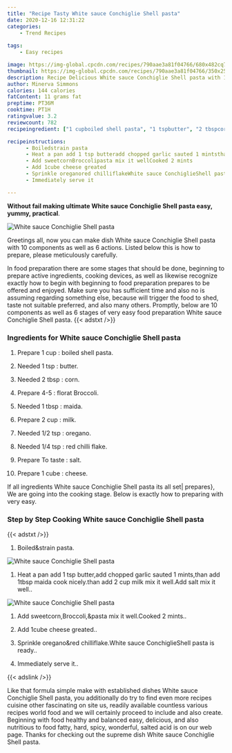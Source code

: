 ```yaml
---
title: "Recipe Tasty White sauce Conchiglie Shell pasta"
date: 2020-12-16 12:31:22
categories:
    - Trend Recipes
    
tags:
    - Easy recipes

image: https://img-global.cpcdn.com/recipes/790aae3a81f04766/680x482cq70/white-sauce-conchiglie-shell-pasta-recipe-main-photo.jpg
thumbnail: https://img-global.cpcdn.com/recipes/790aae3a81f04766/350x250cq70/white-sauce-conchiglie-shell-pasta-recipe-main-photo.jpg
description: Recipe Delicious White sauce Conchiglie Shell pasta with 10 ingredients and 6 stages of easy cooking.
author: Minerva Simmons
calories: 144 calories
fatContent: 11 grams fat
preptime: PT36M
cooktime: PT1H
ratingvalue: 3.2
reviewcount: 782
recipeingredient: ["1 cupboiled shell pasta", "1 tspbutter", "2 tbspcorn", "4-5florat Broccoli", "1 tbspmaida", "2 cupmilk", "1/2 tsporegano", "1/4 tspred chilli flake", "To tastesalt", "1 cubecheese"]

recipeinstructions: 
      - Boiledstrain pasta 
      - Heat a pan add 1 tsp butteradd chopped garlic sauted 1 mintsthan add 1tbsp maida cook nicelythan add 2 cup milk mix it wellAdd salt mix it well 
      - Add sweetcornBroccolipasta mix it wellCooked 2 mints 
      - Add 1cube cheese greated 
      - Sprinkle oreganored chilliflakeWhite sauce ConchiglieShell pasta is ready 
      - Immediately serve it

---
```




**Without fail making ultimate White sauce Conchiglie Shell pasta easy, yummy, practical**. 


![White sauce Conchiglie Shell pasta](https://img-global.cpcdn.com/recipes/790aae3a81f04766/680x482cq70/white-sauce-conchiglie-shell-pasta-recipe-main-photo.jpg "White sauce Conchiglie Shell pasta")




Greetings all, now you can make dish White sauce Conchiglie Shell pasta with 10 components as well as 6 actions. Listed below this is how to prepare, please meticulously carefully.

In food preparation there are some stages that should be done, beginning to prepare active ingredients, cooking devices, as well as likewise recognize exactly how to begin with beginning to food preparation prepares to be offered and enjoyed. Make sure you has sufficient time and also no is assuming regarding something else, because will trigger the food to shed, taste not suitable preferred, and also many others. Promptly, below are 10 components as well as 6 stages of very easy food preparation White sauce Conchiglie Shell pasta.
{{< adstxt />}}

### Ingredients for White sauce Conchiglie Shell pasta


1. Prepare 1 cup : boiled shell pasta.

1. Needed 1 tsp : butter.

1. Needed 2 tbsp : corn.

1. Prepare 4-5 : florat Broccoli.

1. Needed 1 tbsp : maida.

1. Prepare 2 cup : milk.

1. Needed 1/2 tsp : oregano.

1. Needed 1/4 tsp : red chilli flake.

1. Prepare To taste : salt.

1. Prepare 1 cube : cheese.



If all ingredients White sauce Conchiglie Shell pasta its all set| prepares}, We are going into the cooking stage. Below is exactly how to preparing with very easy.

### Step by Step Cooking White sauce Conchiglie Shell pasta

{{< adstxt />}}


1. Boiled&amp;strain pasta.



![White sauce Conchiglie Shell pasta](https://img-global.cpcdn.com/steps/3a72e575d9a3a583/160x128cq70/white-sauce-conchiglie-shell-pasta-recipe-step-1-photo.jpg" "White sauce Conchiglie Shell pasta")



1. Heat a pan add 1 tsp butter,add chopped garlic sauted 1 mints,than add 1tbsp maida cook nicely.than add 2 cup milk mix it well.Add salt mix it well..



![White sauce Conchiglie Shell pasta](https://img-global.cpcdn.com/steps/cad5ca3b53a1a79a/160x128cq70/white-sauce-conchiglie-shell-pasta-recipe-step-2-photo.jpg" "White sauce Conchiglie Shell pasta")



1. Add sweetcorn,Broccoli,&amp;pasta mix it well.Cooked 2 mints..



1. Add 1cube cheese greated..



1. Sprinkle oregano&amp;red chilliflake.White sauce ConchiglieShell pasta is ready..



1. Immediately serve it..





{{< adslink />}}

Like that formula simple make with established dishes White sauce Conchiglie Shell pasta, you additionally do try to find even more recipes cuisine other fascinating on site us, readily available countless various recipes world food and we will certainly proceed to include and also create. Beginning with food healthy and balanced easy, delicious, and also nutritious to food fatty, hard, spicy, wonderful, salted acid is on our web page. Thanks for checking out the supreme dish White sauce Conchiglie Shell pasta.
